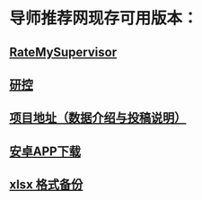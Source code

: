 # 导师推荐网现存可用版本：

## [RateMySupervisor](https://kgco.github.io/RateMySupervisor/html/index.html)

## [研控](https://www.yankong.org/review)

## [项目地址（数据介绍与投稿说明）](https://github.com/kgco/RateMySupervisor)

## [安卓APP下载](https://github.com/kgco/RateMySupervisor/issues/6)

## [xlsx 格式备份](./导师评价.xlsx)